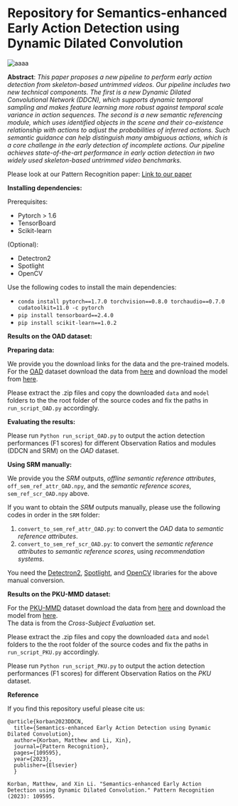 # Repository for Semantics-enhanced Early Action Detection using Dynamic Dilated Convolution

![aaaa](https://user-images.githubusercontent.com/59813678/230926803-948c2bfa-cb58-4c48-8e55-621dad4ed2a2.png)



**Abstract**: *This paper proposes a new pipeline to perform early action detection from skeleton-based untrimmed videos. Our pipeline includes two new technical components. The first is a new Dynamic Dilated Convolutional Network (DDCN), which supports dynamic temporal sampling and makes feature learning more robust against temporal scale variance in action sequences. 
The second is a new semantic referencing module, which uses identified objects in the scene and their co-existence relationship with actions to adjust the probabilities of inferred actions. Such semantic guidance can help distinguish many ambiguous actions, which is a core challenge in the early detection of incomplete actions. Our pipeline achieves state-of-the-art performance in early action detection in two widely used skeleton-based untrimmed video benchmarks.*


Please look at our Pattern Recognition paper:
[Link to our paper](https://www.sciencedirect.com/science/article/abs/pii/S0031320323002960)

**Installing dependencies:**

Prerequisites:   
- Pytorch > 1.6 
- TensorBoard  
- Scikit-learn

(Optional):
- Detectron2  
- Spotlight  
- OpenCV

Use the following codes to install the main dependencies:
- ```conda install pytorch==1.7.0 torchvision==0.8.0 torchaudio==0.7.0 cudatoolkit=11.0 -c pytorch```
- ```pip install tensorboard==2.4.0```
- ```pip install scikit-learn==1.0.2```

**Results on the OAD dataset:**

**Preparing data:**

We provide you the download links for the data and the pre-trained models. 
For the [OAD](https://www.icst.pku.edu.cn/struct/Projects/OAD.html) dataset download the data from [here](https://drive.google.com/file/d/1gVPZqDGZcQPLoxkRabi6b4NN09tIpszL/view?usp=sharing) and download the model from [here](https://drive.google.com/file/d/1tHmqnFbKi3UpEvAZTsSo6An969xTWp99/view?usp=sharing).   

Please extract the .zip files and copy the downloaded ```data``` and ```model``` folders to the the root folder of the source codes and fix the paths in ```run_script_OAD.py``` accordingly. 

**Evaluating the results:**

Please run ```Python run_script_OAD.py``` to output the action detection performances (F1 scores) for different Observation Ratios and modules (DDCN and SRM) on the *OAD* dataset.  

**Using SRM manually:**

We provide you the *SRM* outputs, *offline semantic reference attributes*, ```off_sem_ref_attr_OAD.npy```, and the *semantic reference scores*, ```sem_ref_scr_OAD.npy``` above.  

If you want to obtain the *SRM* outputs manually, please use the following codes in order in the ```SRM``` folder:  

1. ```convert_to_sem_ref_attr_OAD.py```: to convert the *OAD* data to *semantic reference attributes*.  
2. ```convert_to_sem_ref_scr_OAD.py```: to convert the *semantic reference attributes* to *semantic reference scores*, using *recommendation systems*.  

You need the [Detectron2](https://github.com/facebookresearch/detectron2), [Spotlight](https://github.com/maciejkula/spotlight), and [OpenCV](https://pypi.org/project/opencv-python/) libraries for the above manual conversion. 

**Results on the PKU-MMD dataset:**   

For the [PKU-MMD](https://www.icst.pku.edu.cn/struct/Projects/PKUMMD.html) dataset download the data from [here](https://drive.google.com/file/d/1WxL5emkbwOUr_5ceQvq98dTC71AQVbRt/view?usp=sharing) and download the model from [here](https://drive.google.com/file/d/1-pOiHugpedRI3e9FDXBWfhlRszVTNgbi/view?usp=sharing).  
The data is from the *Cross-Subject Evaluation* set.  

Please extract the .zip files and copy the downloaded ```data``` and ```model``` folders to the the root folder of the source codes and fix the paths in ```run_script_PKU.py``` accordingly.    

Please run ```Python run_script_PKU.py``` to output the action detection performances (F1 scores) for different Observation Ratios on the *PKU* dataset.  

**Reference**

If you find this repository useful please cite us:

```
@article{korban2023DDCN,
  title={Semantics-enhanced Early Action Detection using Dynamic Dilated Convolution},
  author={Korban, Matthew and Li, Xin},
  journal={Pattern Recognition},
  pages={109595},
  year={2023},
  publisher={Elsevier}
  }
  ```
  
  ```
  Korban, Matthew, and Xin Li. "Semantics-enhanced Early Action Detection using Dynamic Dilated Convolution." Pattern Recognition (2023): 109595.
  ```


